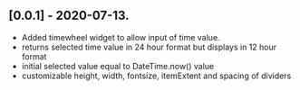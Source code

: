 ## [0.0.1] - 2020-07-13.

* Added timewheel widget to allow input of time value.
* returns selected time value in 24 hour format but displays in 12 hour format
* initial selected value equal to DateTime.now() value
* customizable height, width, fontsize, itemExtent and spacing of dividers